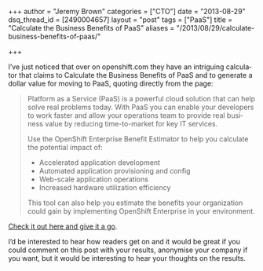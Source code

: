 +++
author = "Jeremy Brown"
categories = ["CTO"]
date = "2013-08-29"
dsq_thread_id = [2490004657]
layout = "post"
tags = ["PaaS"]
title = "Calculate the Business Benefits of PaaS"
aliases = "/2013/08/29/calculate-business-benefits-of-paas/"

+++

I’ve just noticed that over on openshift.com they have an intrigu­ing cal­cu­la­tor that claims to Cal­cu­late the Busi­ness Ben­e­fits of PaaS and to gen­er­ate a dol­lar value for mov­ing to PaaS, quot­ing directly from the page:

> Plat­form as a Ser­vice (PaaS) is a pow­er­ful cloud solu­tion that can help solve real prob­lems today. With PaaS you can enable your devel­op­ers to work faster and allow your oper­a­tions team to pro­vide real busi­ness value by reduc­ing time-to-market for key IT services.
>
> Use the Open­Shift Enter­prise Ben­e­fit Esti­ma­tor to help you cal­cu­late the poten­tial impact of:
>
> * Accel­er­ated appli­ca­tion development
> * Auto­mated appli­ca­tion pro­vi­sion­ing and config
> * Web-scale appli­ca­tion operations
> * Increased hard­ware uti­liza­tion efficiency
>
> This tool can also help you esti­mate the ben­e­fits your orga­ni­za­tion could gain by imple­ment­ing Open­Shift Enter­prise in your environment.

[Check it out here and give it a go][1].

I’d be inter­ested to hear how read­ers get on and it would be great if you could com­ment on this post with your results, anonymise your com­pany if you want, but it would be inter­est­ing to hear your thoughts on the results.

 [1]: https://www.openshift.com/enterprise-paas/paas-demo-and-benefits-estimator
